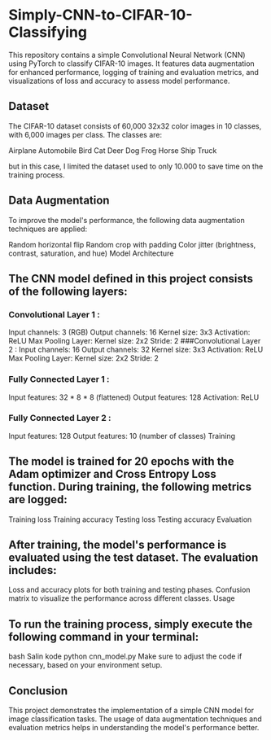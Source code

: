 # Simply-CNN-to-CIFAR-10-Classifying
This repository contains a simple Convolutional Neural Network (CNN) using PyTorch to classify CIFAR-10 images. It features data augmentation for enhanced performance, logging of training and evaluation metrics, and visualizations of loss and accuracy to assess model performance.



## Dataset

The CIFAR-10 dataset consists of 60,000 32x32 color images in 10 classes, with 6,000 images per class. The classes are:

Airplane
Automobile
Bird
Cat
Deer
Dog
Frog
Horse
Ship
Truck

but in this case, I limited the dataset used to only 10.000 to save time on the training process.

## Data Augmentation
To improve the model's performance, the following data augmentation techniques are applied:

Random horizontal flip
Random crop with padding
Color jitter (brightness, contrast, saturation, and hue)
Model Architecture

## The CNN model defined in this project consists of the following layers:

### Convolutional Layer 1 :
Input channels: 3 (RGB)
Output channels: 16
Kernel size: 3x3
Activation: ReLU
Max Pooling Layer:
Kernel size: 2x2
Stride: 2
###Convolutional Layer 2 :
Input channels: 16
Output channels: 32
Kernel size: 3x3
Activation: ReLU
Max Pooling Layer:
Kernel size: 2x2
Stride: 2
### Fully Connected Layer 1 :
Input features: 32 * 8 * 8 (flattened)
Output features: 128
Activation: ReLU
### Fully Connected Layer 2 :
Input features: 128
Output features: 10 (number of classes)
Training

## The model is trained for 20 epochs with the Adam optimizer and Cross Entropy Loss function. During training, the following metrics are logged:

Training loss
Training accuracy
Testing loss
Testing accuracy
Evaluation

## After training, the model's performance is evaluated using the test dataset. The evaluation includes:

Loss and accuracy plots for both training and testing phases.
Confusion matrix to visualize the performance across different classes.
Usage

## To run the training process, simply execute the following command in your terminal:

bash
Salin kode
python cnn_model.py
Make sure to adjust the code if necessary, based on your environment setup.

## Conclusion

This project demonstrates the implementation of a simple CNN model for image classification tasks. The usage of data augmentation techniques and evaluation metrics helps in understanding the model's performance better.
